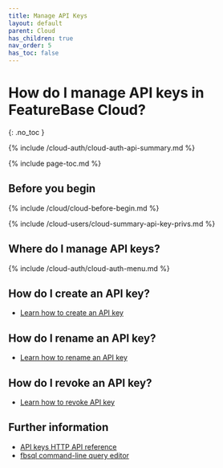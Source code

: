```yaml
---
title: Manage API Keys
layout: default
parent: Cloud
has_children: true
nav_order: 5
has_toc: false
---
```


# How do I manage API keys in FeatureBase Cloud?
{: .no_toc }

{% include /cloud-auth/cloud-auth-api-summary.md %}

{% include page-toc.md %}

## Before you begin

{% include /cloud/cloud-before-begin.md %}

{% include /cloud-users/cloud-summary-api-key-privs.md %}

## Where do I manage API keys?

{% include /cloud-auth/cloud-auth-menu.md %}

## How do I create an API key?

* [Learn how to create an API key](/docs/cloud/cloud-authentication/cloud-auth-create-key)

## How do I rename an API key?

* [Learn how to rename an API key](/docs/cloud/cloud-authentication/cloud-auth-rename-key)

## How do I revoke an API key?

* [Learn how to revoke API key](/docs/cloud/cloud-authentication/cloud-auth-revoke-key/)

## Further information

* [API keys HTTP API reference](https://api-docs-featurebase-cloud.redoc.ly/latest#tag/Keys)
* [fbsql command-line query editor](/docs/tools/fbsql/fbsql-home)

